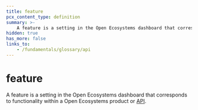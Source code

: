 ```yaml
---
title: feature
pcx_content_type: definition
summary: >-
    A feature is a setting in the Open Ecosystems dashboard that corresponds to functionality within a Open Ecosystems product or [API](/fundamentals/glossary/#api).
hidden: true
has_more: false
links_to:
    - /fundamentals/glossary/api
---
```


# feature

A feature is a setting in the Open Ecosystems dashboard that corresponds to functionality within a Open Ecosystems product or [API](/fundamentals/glossary/api).
